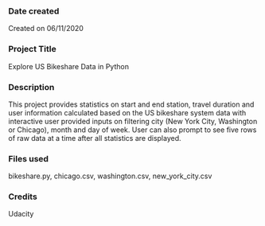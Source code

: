 ### Date created
Created on 06/11/2020

### Project Title
Explore US Bikeshare Data in Python

### Description
This project provides statistics on start and end station, travel duration and user information calculated based on the US bikeshare system data with interactive user provided inputs on filtering city (New York City, Washington or Chicago), month and day of week. User can also prompt to see five rows of raw data at a time after all statistics are displayed.

### Files used
bikeshare.py,
chicago.csv,
washington.csv,
new_york_city.csv

### Credits
Udacity
